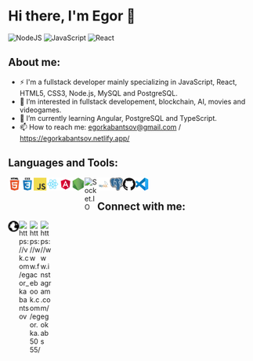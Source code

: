 # Hi there, I'm Egor 👋

![NodeJS](https://img.shields.io/badge/node.js-6DA55F?style=for-the-badge&logo=node.js&logoColor=white)
![JavaScript](https://img.shields.io/badge/javascript-%23323330.svg?style=for-the-badge&logo=javascript&logoColor=%23F7DF1E)
![React](https://img.shields.io/badge/react-%2320232a.svg?style=for-the-badge&logo=react&logoColor=%2361DAFB)


## About me:

- ⚡ I'm a fullstack developer mainly specializing in JavaScript, React, HTML5, CSS3, Node.js, MySQL and PostgreSQL.
- 👀 I’m interested in fullstack developement, blockchain, AI, movies and videogames.
- 🌱 I’m currently learning Angular, PostgreSQL and TypeScript.
- 📫 How to reach me: egorkabantsov@gmail.com / https://egorkabantsov.netlify.app/

## Languages and Tools:

<img align="left" alt="HTML5" width="26px" src="https://raw.githubusercontent.com/github/explore/80688e429a7d4ef2fca1e82350fe8e3517d3494d/topics/html/html.png" />
<img align="left" alt="CSS3" width="26px" src="https://raw.githubusercontent.com/github/explore/80688e429a7d4ef2fca1e82350fe8e3517d3494d/topics/css/css.png" />
<img align="left" alt="JavaScript" width="26px" src="https://raw.githubusercontent.com/github/explore/80688e429a7d4ef2fca1e82350fe8e3517d3494d/topics/javascript/javascript.png" />
<img align="left" alt="React" width="26px" src="https://raw.githubusercontent.com/github/explore/80688e429a7d4ef2fca1e82350fe8e3517d3494d/topics/react/react.png" />
<img align="left" alt="Angular" width="26px" src="https://raw.githubusercontent.com/github/explore/78df643247d429f6cc873026c0622819ad797942/topics/angular/angular.png" />
<img align="left" alt="Node.js" width="26px" src="https://raw.githubusercontent.com/github/explore/80688e429a7d4ef2fca1e82350fe8e3517d3494d/topics/nodejs/nodejs.png" />
<img align="left" alt="Socket.IO" width="26px" src="https://camo.githubusercontent.com/2e17e13af7210134525f3781216228b81eade94004a0e01e36f419fc10638da7/68747470733a2f2f696d616765732e6f70656e636f6c6c6563746976652e636f6d2f736f636b6574696f2f303530653565622f6c6f676f2f36342e706e67" />
<img align="left" alt="MySQL" width="26px" src="https://raw.githubusercontent.com/github/explore/80688e429a7d4ef2fca1e82350fe8e3517d3494d/topics/mysql/mysql.png" />
<img align="left" alt="PostgreSQL" width="26px" src="https://raw.githubusercontent.com/github/explore/80688e429a7d4ef2fca1e82350fe8e3517d3494d/topics/postgresql/postgresql.png" />
<img align="left" alt="GitHub" width="26px" src="https://raw.githubusercontent.com/github/explore/78df643247d429f6cc873026c0622819ad797942/topics/github/github.png" />
<img align="left" alt="Visual Studio Code" width="26px" src="https://raw.githubusercontent.com/github/explore/80688e429a7d4ef2fca1e82350fe8e3517d3494d/topics/visual-studio-code/visual-studio-code.png" />

<br/>

## Connect with me:

[<img align="left" alt="egorkabantsov.netlify.app" width="22px" src="https://raw.githubusercontent.com/iconic/open-iconic/master/svg/globe.svg" />][website]
[<img align="left" alt="https://vk.com/egor_kabantsov" width="22px" src="https://cdn.jsdelivr.net/npm/simple-icons@v7/icons/vk.svg"/>][VK]
[<img align="left" alt="https://www.facebook.com/egor.ka.5055/" width="22px" src="https://cdn.jsdelivr.net/npm/simple-icons@v3/icons/facebook.svg" />][facebook]
[<img align="left" alt="https://www.instagram.com/egokabs" width="22px" src="https://cdn.jsdelivr.net/npm/simple-icons@v3/icons/instagram.svg" />][instagram]


[website]: https://egorkabantsov.netlify.app/
[vk]: https://vk.com/egor_kabantsov
[instagram]: https://www.instagram.com/egokabs
[facebook]: https://www.facebook.com/egor.ka.5055/
